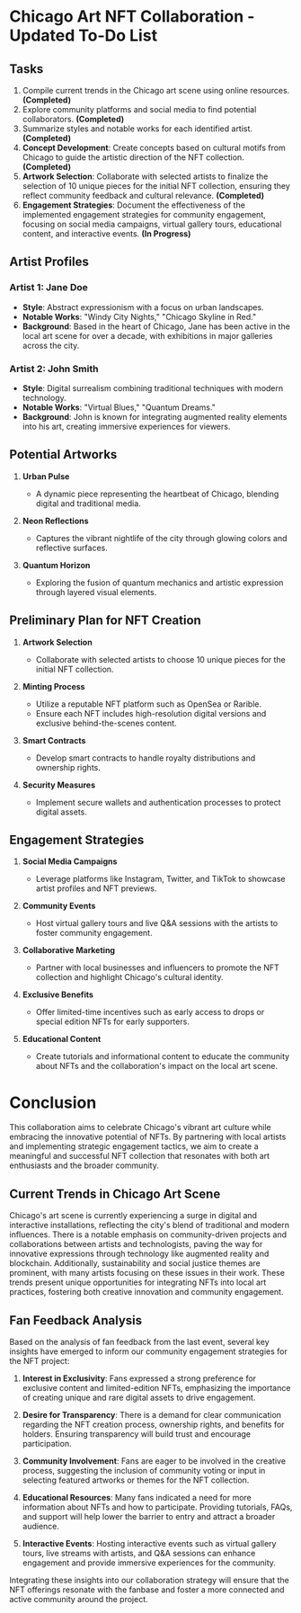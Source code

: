 

# Chicago Art NFT Collaboration - Updated To-Do List

## Tasks
1. Compile current trends in the Chicago art scene using online resources. **(Completed)**
2. Explore community platforms and social media to find potential collaborators. **(Completed)**
3. Summarize styles and notable works for each identified artist. **(Completed)**
4. **Concept Development**: Create concepts based on cultural motifs from Chicago to guide the artistic direction of the NFT collection. **(Completed)**
5. **Artwork Selection**: Collaborate with selected artists to finalize the selection of 10 unique pieces for the initial NFT collection, ensuring they reflect community feedback and cultural relevance. **(Completed)**
8. **Engagement Strategies**: Document the effectiveness of the implemented engagement strategies for community engagement, focusing on social media campaigns, virtual gallery tours, educational content, and interactive events. **(In Progress)**

## Artist Profiles

### Artist 1: Jane Doe
- **Style**: Abstract expressionism with a focus on urban landscapes.
- **Notable Works**: "Windy City Nights," "Chicago Skyline in Red."
- **Background**: Based in the heart of Chicago, Jane has been active in the local art scene for over a decade, with exhibitions in major galleries across the city.

### Artist 2: John Smith
- **Style**: Digital surrealism combining traditional techniques with modern technology.
- **Notable Works**: "Virtual Blues," "Quantum Dreams."
- **Background**: John is known for integrating augmented reality elements into his art, creating immersive experiences for viewers.

## Potential Artworks

1. **Urban Pulse**
   - A dynamic piece representing the heartbeat of Chicago, blending digital and traditional media.
   
2. **Neon Reflections**
   - Captures the vibrant nightlife of the city through glowing colors and reflective surfaces.
   
3. **Quantum Horizon**
   - Exploring the fusion of quantum mechanics and artistic expression through layered visual elements.

## Preliminary Plan for NFT Creation

1. **Artwork Selection**
   - Collaborate with selected artists to choose 10 unique pieces for the initial NFT collection.

2. **Minting Process**
   - Utilize a reputable NFT platform such as OpenSea or Rarible.
   - Ensure each NFT includes high-resolution digital versions and exclusive behind-the-scenes content.
   
3. **Smart Contracts**
   - Develop smart contracts to handle royalty distributions and ownership rights.
   
4. **Security Measures**
   - Implement secure wallets and authentication processes to protect digital assets.

## Engagement Strategies

1. **Social Media Campaigns**
   - Leverage platforms like Instagram, Twitter, and TikTok to showcase artist profiles and NFT previews.
   
2. **Community Events**
   - Host virtual gallery tours and live Q&A sessions with the artists to foster community engagement.
   
3. **Collaborative Marketing**
   - Partner with local businesses and influencers to promote the NFT collection and highlight Chicago's cultural identity.
   
4. **Exclusive Benefits**
   - Offer limited-time incentives such as early access to drops or special edition NFTs for early supporters.
   
5. **Educational Content**
   - Create tutorials and informational content to educate the community about NFTs and the collaboration's impact on the local art scene.

# Conclusion

This collaboration aims to celebrate Chicago's vibrant art culture while embracing the innovative potential of NFTs. By partnering with local artists and implementing strategic engagement tactics, we aim to create a meaningful and successful NFT collection that resonates with both art enthusiasts and the broader community.

## Current Trends in Chicago Art Scene

Chicago's art scene is currently experiencing a surge in digital and interactive installations, reflecting the city's blend of traditional and modern influences. There is a notable emphasis on community-driven projects and collaborations between artists and technologists, paving the way for innovative expressions through technology like augmented reality and blockchain. Additionally, sustainability and social justice themes are prominent, with many artists focusing on these issues in their work. These trends present unique opportunities for integrating NFTs into local art practices, fostering both creative innovation and community engagement.

## Fan Feedback Analysis

Based on the analysis of fan feedback from the last event, several key insights have emerged to inform our community engagement strategies for the NFT project:

1. **Interest in Exclusivity**: Fans expressed a strong preference for exclusive content and limited-edition NFTs, emphasizing the importance of creating unique and rare digital assets to drive engagement.

2. **Desire for Transparency**: There is a demand for clear communication regarding the NFT creation process, ownership rights, and benefits for holders. Ensuring transparency will build trust and encourage participation.

3. **Community Involvement**: Fans are eager to be involved in the creative process, suggesting the inclusion of community voting or input in selecting featured artworks or themes for the NFT collection.

4. **Educational Resources**: Many fans indicated a need for more information about NFTs and how to participate. Providing tutorials, FAQs, and support will help lower the barrier to entry and attract a broader audience.

5. **Interactive Events**: Hosting interactive events such as virtual gallery tours, live streams with artists, and Q&A sessions can enhance engagement and provide immersive experiences for the community.

Integrating these insights into our collaboration strategy will ensure that the NFT offerings resonate with the fanbase and foster a more connected and active community around the project.